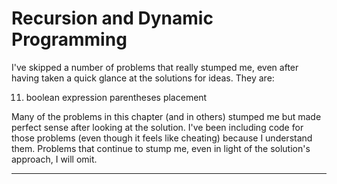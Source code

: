 # Recursion and Dynamic Programming

I've skipped a number of problems that really stumped me, even after having
taken a quick glance at the solutions for ideas. They are:

11. boolean expression parentheses placement

Many of the problems in this chapter (and in others) stumped me but made
perfect sense after looking at the solution. I've been including code for
those problems (even though it feels like cheating) because I understand them.
Problems that continue to stump me, even in light of the solution's approach, I
will omit.

----------
